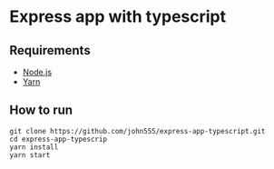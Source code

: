# Express app with typescript

## Requirements
- [Node.js](https://nodejs.org/en/)
- [Yarn](https://yarnpkg.com/en/docs/install)

## How to run

```
git clone https://github.com/john555/express-app-typescript.git
cd express-app-typescrip
yarn install
yarn start
```
